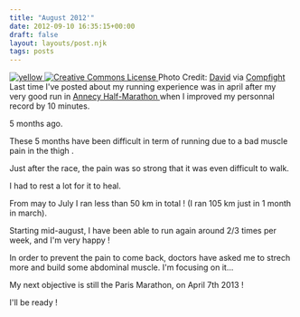 ```yaml
---
title: "August 2012'"
date: 2012-09-10 16:35:15+00:00
draft: false
layout: layouts/post.njk
tags: posts
---
```


[![yellow](http://farm1.staticflickr.com/42/84202849_dbaab9ec15.jpg)
](http://www.flickr.com/photos/85494010@N00/84202849/)
[![Creative Commons License](http://laurentmaumet.com/english/wp-content/plugins/compfight/images/cc.png)
](http://creativecommons.org/licenses/by/2.0/) Photo Credit: [David](http://www.flickr.com/photos/85494010@N00/84202849/) via [Compfight](http://www.compfight.com/)
Last time I've posted about my running experience was in april after my very good run in [Annecy Half-Marathon ](http://laurentmaumet.com/english/ive-improved-my-personal-record-on-half-marathon-by-10-minutes/)when I improved my personnal record by 10 minutes.

5 months ago.

These 5 months have been difficult in term of running due to a bad muscle pain in the thigh .

Just after the race, the pain was so strong that it was even difficult to walk.

I had to rest a lot for it to heal.

From may to July I ran less than 50 km in total ! (I ran 105 km just in 1 month in march).

Starting mid-august, I have been able to run again around 2/3 times per week, and I'm very happy !

In order to prevent the pain to come back, doctors have asked me to strech more and build some abdominal muscle. I'm focusing on it...

My next objective is still the Paris Marathon, on April 7th 2013 !

I'll be ready !


